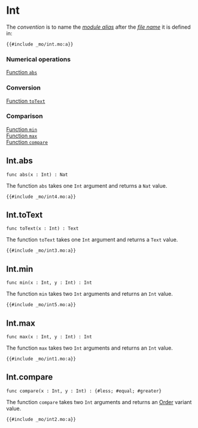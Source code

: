 # Int
The *convention* is to name the [*module alias*](/common-programming-concepts/modules.html#imports) after the [*file name*](/common-programming-concepts/modules.html#imports) it is defined in:
```motoko
{{#include _mo/int.mo:a}}
```

### Numerical operations
[Function `abs`](#intabs)    

### Conversion
[Function `toText`](#inttotext)  

### Comparison
[Function `min`](#intmin)  
[Function `max`](#intmax)  
[Function `compare`](#intcompare)  

## Int.abs
```motoko,
func abs(x : Int) : Nat
```

The function `abs` takes one `Int` argument and returns a `Nat` value. 
```motoko, run
{{#include _mo/int4.mo:a}}
```

## Int.toText
```motoko,
func toText(x : Int) : Text
```

The function `toText` takes one `Int` argument and returns a `Text` value.  
```motoko, run
{{#include _mo/int3.mo:a}}
```

## Int.min
```motoko,
func min(x : Int, y : Int) : Int
```

The function `min` takes two `Int` arguments and returns an `Int` value. 
```motoko, run
{{#include _mo/int5.mo:a}}
```

## Int.max
```motoko,
func max(x : Int, y : Int) : Int
```

The function `max` takes two `Int` arguments and returns an `Int` value. 
```motoko, run
{{#include _mo/int1.mo:a}}
```

## Int.compare
```motoko,
func compare(x : Int, y : Int) : {#less; #equal; #greater}
```

The function `compare` takes two `Int` arguments and returns an [Order](/base-library/utils/order.html) variant value.

```motoko, run
{{#include _mo/int2.mo:a}}
```